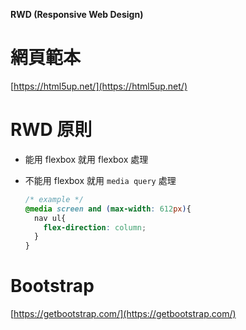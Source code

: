 **RWD (Responsive Web Design)**

# 網頁範本

 [https://html5up.net/](https://html5up.net/)

# RWD 原則

- 能用 flexbox 就用 flexbox 處理
- 不能用 flexbox 就用 `media query` 處理
    
    ```css
    /* example */
    @media screen and (max-width: 612px){
      nav ul{
        flex-direction: column;
      }
    }
    ```
    

# Bootstrap

[https://getbootstrap.com/](https://getbootstrap.com/)
